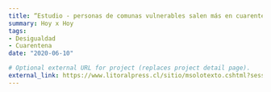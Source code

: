 ```yaml
---
title: “Estudio - personas de comunas vulnerables salen más en cuarentena que las del sector oriente”
summary: Hoy x Hoy
tags:
- Desigualdad
- Cuarentena
date: "2020-06-10"

# Optional external URL for project (replaces project detail page).
external_link: https://www.litoralpress.cl/sitio/msolotexto.cshtml?session=j4Jb4bB+btM5igDiHEAEbOE1gsS0v3KrYZx23ihwX4o=
---
```

